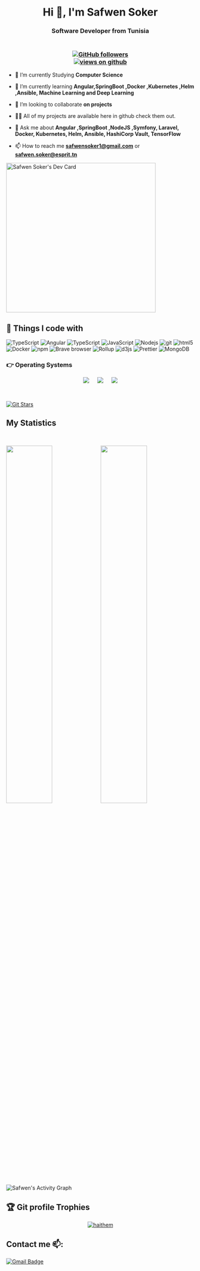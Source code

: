 


<h1 align="center">Hi 👋, I'm Safwen Soker</h1>

<h3 align="center"> Software Developer from Tunisia</h3>
<h3 align="center"><br>
  <a href="https://github.com/SafwenSoker" target="_blank">
    <img alt="GitHub followers" src="https://img.shields.io/github/followers/SafwenSoker?label=Github%20followers&style=for-the-badge">
  </a> <br>
  <a href="https://github.com/SafwenSoker" target="_blank">
    <img src="https://komarev.com/ghpvc/?username=SafwenSoker&label=Views&color=brightgreen&style=flat-square" alt="views on github" />
  </a>
  </h3> 

- 🔭 I’m currently Studying **Computer Science**

- 🌱 I’m currently learning **Angular,SpringBoot ,Docker ,Kubernetes ,Helm ,Ansible, Machine Learning and Deep Learning**

- 👯 I’m looking to collaborate **on projects**

- 👨‍💻 All of my projects are available here in github check them out.

- 💬 Ask me about **Angular ,SpringBoot ,NodeJS ,Symfony, Laravel, Docker, Kubernetes, Helm, Ansible, HashiCorp Vault, TensorFlow**

- 📫 How to reach me **safwensoker1@gmail.com** or **safwen.soker@esprit.tn**

<a href="https://app.daily.dev/SafwenSoker"><img src="https://api.daily.dev/devcards/934408fc5c264a8e8d7ea5da7b948a51.png?r=iks" width="400" alt="Safwen Soker's Dev Card"/></a>


## 🔧 Things I code with
<p>
   <img alt="TypeScript" src="https://img.shields.io/badge/flutter-flutter-blue" />
  <img alt="Angular" src="https://img.shields.io/badge/-Angular-DD0031?style=flat-square&logo=angular&logoColor=white" />
  <img alt="TypeScript" src="https://img.shields.io/badge/-TypeScript-007ACC?style=flat-square&logo=typescript&logoColor=white" />
  <img alt="JavaScript" src="https://img.shields.io/badge/-JavaScript-FCAA00?style=flat-square&logo=JavaScript&logoColor=white" />
  <img alt="Nodejs" src="https://img.shields.io/badge/-Nodejs-43853d?style=flat-square&logo=Node.js&logoColor=white" />
  <img alt="git" src="https://img.shields.io/badge/-Git-F05032?style=flat-square&logo=git&logoColor=white" />
  <img alt="html5" src="https://img.shields.io/badge/-HTML5-E34F26?style=flat-square&logo=html5&logoColor=white" />
  
  <img alt="Docker" src="https://img.shields.io/badge/-Docker-46a2f1?style=flat-square&logo=docker&logoColor=white" />
  
  <img alt="npm" src="https://img.shields.io/badge/-NPM-CB3837?style=flat-square&logo=npm&logoColor=white" />
  <img alt="Brave browser" src="https://img.shields.io/badge/-Brave_Browser-FB542B?style=flat-square&logo=brave&logoColor=white" />
  <img alt="Rollup" src="https://img.shields.io/badge/-Rollup-EC4A3F?style=flat-square&logo=rollup.js&logoColor=white" />
  <img alt="d3js" src="https://img.shields.io/badge/-D3.js-F9A03C?style=flat-square&logo=d3.js&logoColor=white" />
  <img alt="Prettier" src="https://img.shields.io/badge/-Prettier-F7B93E?style=flat-square&logo=prettier&logoColor=white" />
  <img alt="MongoDB" src="https://img.shields.io/badge/-MongoDB-13aa52?style=flat-square&logo=mongodb&logoColor=white" />
 
</p>


 ### 👉 Operating Systems
 
<p align="center">
  &emsp;
    <a href="#"><img src="https://img.shields.io/badge/Linux-FCC624?style=plastic&logo=linux&logoColor=black"></a>
  &emsp;
    <a href="#"><img src="https://img.shields.io/badge/Ubuntu-E95420?style=plastic&logo=ubuntu&logoColor=white"></a>
  &emsp;
    <a href="#"><img src="https://img.shields.io/badge/Windows-0078D6?style=plastic&logo=windows&logoColor=white"></a>
  &emsp;
     
</p>

<br/>

[![Git Stars](https://git-stars.com/share/embed/SafwenSoker.svg)](https://git-stars.com/user/SafwenSoker)








## My Statistics




      
               









<br/>
<p align="left">
  <img width="49.5%" src="https://github-readme-stats.vercel.app/api?username=SafwenSoker&show_icons=true&theme=radical&hide_border=true" />
    <img width="49.5%" src="https://github-readme-streak-stats.herokuapp.com/?user=SafwenSoker&theme=radical&hide_border=true" />
</p>
<br>

![Safwen's Activity Graph](https://activity-graph.herokuapp.com/graph?username=SafwenSoker&custom_title=Safwen%Soker%27s%20Contribution%20Graph&theme=radical&bg_color=282828&hide_border=true&line=d1a01f&point=c58545)



  
  
 ## :trophy: Git profile Trophies

<p align="center"> <a href="https://github.com/ryo-ma/github-profile-trophy"><img src="https://github-profile-trophy.vercel.app/?username=SafwenSoker&layout=compact&theme=algolia" alt="haithem" /></a> </p>
  
  
  
## Contact me 📫:
[![Gmail Badge](https://img.shields.io/badge/-safwensoker1@gmail.com-red?style=flat-roundedrectangle&logo=Gmail&logoColor=white&link=mailto:safwensoker1@gmail.com)](mailto:safwensoker1@gmail.com)



